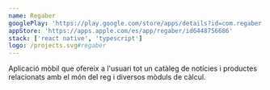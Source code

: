 ```yaml
---
name: Regaber
googlePlay: 'https://play.google.com/store/apps/details?id=com.regaber'
appStore: 'https://apps.apple.com/es/app/regaber/id6448756686'
stack: ['react native', 'typescript']
logo: /projects.svg#regaber
---
```


Aplicació mòbil que ofereix a l'usuari tot un catàleg de notícies i productes
relacionats amb el món del reg i diversos mòduls de càlcul.
